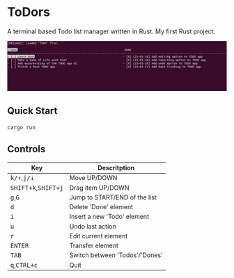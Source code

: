 # ToDors

A terminal based Todo list manager written in Rust. My first Rust project.

![img](demo.png)

## Quick Start

```bash
cargo run
```

## Controls

| Key                                                 | Descritption                   |
|-----------------------------------------------------|--------------------------------|
| <kbd>k/↑</kbd>,<kbd>j/↓</kbd>                       | Move UP/DOWN                   |
| <kbd>SHIFT+k</kbd>,<kbd>SHIFT+j</kbd>               | Drag item UP/DOWN              |
| <kbd>g</kbd>,<kbd>G</kbd>                           | Jump to START/END of the list  |
| <kbd>d</kbd>                                        | Delete 'Done' element          |
| <kbd>i</kbd>                                        | Insert a new 'Todo' element    |
| <kbd>u</kbd>                                        | Undo last action               |
| <kbd>r</kbd>                                        | Edit current element           |
| <kbd>ENTER</kbd>                                    | Transfer element               |
| <kbd>TAB</kbd>                                      | Switch between 'Todos'/'Dones' |
| <kbd>q</kbd>,<kbd>CTRL+c</kbd>                      | Quit                           |
